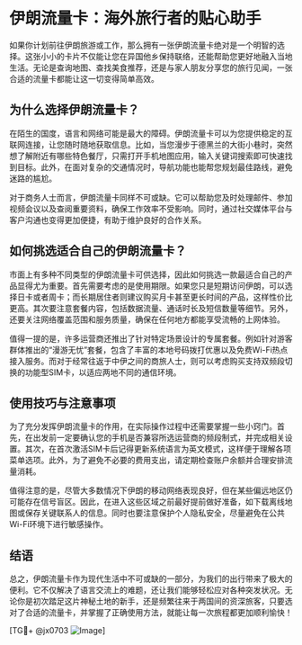 # 伊朗流量卡：海外旅行者的贴心助手

如果你计划前往伊朗旅游或工作，那么拥有一张伊朗流量卡绝对是一个明智的选择。这张小小的卡片不仅能让您在异国他乡保持联络，还能帮助您更好地融入当地生活。无论是查询地图、查找美食推荐，还是与家人朋友分享您的旅行见闻，一张合适的流量卡都能让这一切变得简单高效。

## 为什么选择伊朗流量卡？

在陌生的国度，语言和网络可能是最大的障碍。伊朗流量卡可以为您提供稳定的互联网连接，让您随时随地获取信息。比如，当您漫步于德黑兰的大街小巷时，突然想了解附近有哪些特色餐厅，只需打开手机地图应用，输入关键词搜索即可快速找到目标。此外，在面对复杂的交通情况时，导航功能也能帮您规划最佳路线，避免迷路的尴尬。

对于商务人士而言，伊朗流量卡同样不可或缺。它可以帮助您及时处理邮件、参加视频会议以及查阅重要资料，确保工作效率不受影响。同时，通过社交媒体平台与客户沟通也变得更加便捷，有助于维护良好的合作关系。

## 如何挑选适合自己的伊朗流量卡？

市面上有多种不同类型的伊朗流量卡可供选择，因此如何挑选一款最适合自己的产品显得尤为重要。首先需要考虑的是使用期限。如果您只是短期访问伊朗，可以选择日卡或者周卡；而长期居住者则建议购买月卡甚至更长时间的产品，这样性价比更高。其次要注意套餐内容，包括数据流量、通话时长及短信数量等细节。另外，还要关注网络覆盖范围和服务质量，确保在任何地方都能享受流畅的上网体验。

值得一提的是，许多运营商还推出了针对特定场景设计的专属套餐。例如针对游客群体推出的“漫游无忧”套餐，包含了丰富的本地号码拨打优惠以及免费Wi-Fi热点接入服务。而对于经常往返于中伊之间的商旅人士，则可以考虑购买支持双频段切换的功能型SIM卡，以适应两地不同的通信环境。

## 使用技巧与注意事项

为了充分发挥伊朗流量卡的作用，在实际操作过程中还需要掌握一些小窍门。首先，在出发前一定要确认您的手机是否兼容所选运营商的频段制式，并完成相关设置。其次，在首次激活SIM卡后记得更新系统语言为英文模式，这样便于理解各项菜单选项。此外，为了避免不必要的费用支出，请定期检查账户余额并合理安排流量消耗。

值得注意的是，尽管大多数情况下伊朗的移动网络表现良好，但在某些偏远地区仍可能存在信号盲区。因此，在进入这些区域之前最好提前做好准备，如下载离线地图或保存关键联系人的信息。同时也要注意保护个人隐私安全，尽量避免在公共Wi-Fi环境下进行敏感操作。

## 结语

总之，伊朗流量卡作为现代生活中不可或缺的一部分，为我们的出行带来了极大的便利。它不仅解决了语言交流上的难题，还让我们能够轻松应对各种突发状况。无论你是初次踏足这片神秘土地的新手，还是频繁往来于两国间的资深旅客，只要选对了合适的流量卡，并掌握了正确使用方法，就能让每一次旅程都更加顺利愉快！

[TG💪+ @jx0703 ![Image](https://github.com/user-attachments/assets/dbca1d08-cadb-493c-b0ec-ad6f7a83f270)]
